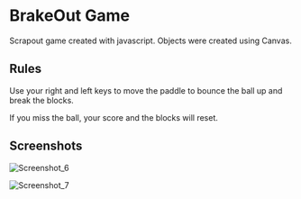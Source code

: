
# BrakeOut Game

Scrapout game created with javascript. Objects were created using Canvas.


## Rules
 
 Use your right and left keys to move the paddle to bounce the ball up and break the blocks.

If you miss the ball, your score and the blocks will reset.


## Screenshots

![Screenshot_6](https://user-images.githubusercontent.com/86678700/167066554-8c15579e-b593-4ed9-ae21-fda66aac8dcd.png)

![Screenshot_7](https://user-images.githubusercontent.com/86678700/167066559-06c2cd02-f988-49bc-a099-5f7515973ab5.png)
